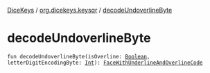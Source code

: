 [DiceKeys](../index.md) / [org.dicekeys.keysqr](index.md) / [decodeUndoverlineByte](./decode-undoverline-byte.md)

# decodeUndoverlineByte

`fun decodeUndoverlineByte(isOverline: `[`Boolean`](https://kotlinlang.org/api/latest/jvm/stdlib/kotlin/-boolean/index.html)`, letterDigitEncodingByte: `[`Int`](https://kotlinlang.org/api/latest/jvm/stdlib/kotlin/-int/index.html)`): `[`FaceWithUnderlineAndOverlineCode`](-face-with-underline-and-overline-code/index.md)